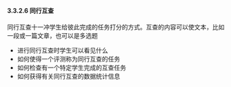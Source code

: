 #### 3.3.2.6 同行互查

同行互查十一冲学生给彼此完成的任务打分的方式。互查的内容可以使文本，比如一段或一篇文章，也可以是多选题
* 进行同行互查时学生可以看见什么
* 如何使得一个评测称为同行互查的任务
* 如何检查有一个特定学生完成的互查任务
* 如何获得有关同行互查的数据统计信息
